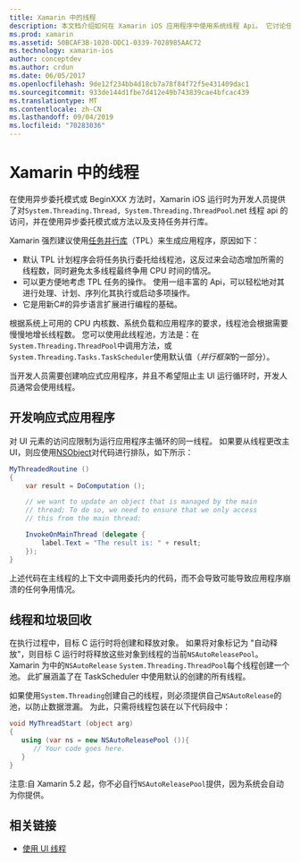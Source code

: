 ```yaml
---
title: Xamarin 中的线程
description: 本文档介绍如何在 Xamarin iOS 应用程序中使用系统线程 Api。 它讨论任务并行库、构建响应式应用程序和垃圾回收。
ms.prod: xamarin
ms.assetid: 50BCAF3B-1020-DDC1-0339-7028985AAC72
ms.technology: xamarin-ios
author: conceptdev
ms.author: crdun
ms.date: 06/05/2017
ms.openlocfilehash: 9de12f234bb4d18cb7a78f84f72f5e431409dac1
ms.sourcegitcommit: 933de144d1fbe7d412e49b743839cae4bfcac439
ms.translationtype: MT
ms.contentlocale: zh-CN
ms.lasthandoff: 09/04/2019
ms.locfileid: "70283036"
---
```

# <a name="threading-in-xamarinios"></a>Xamarin 中的线程

在使用异步委托模式或 BeginXXX 方法时，Xamarin iOS 运行时为开发人员提供了对`System.Threading.Thread, System.Threading.ThreadPool`.net 线程 api 的访问，并在使用异步委托模式或方法以及支持任务并行库。



Xamarin 强烈建议使用[任务并行库](https://msdn.microsoft.com/library/dd460717.aspx)（TPL）来生成应用程序，原因如下：
- 默认 TPL 计划程序会将任务执行委托给线程池，这反过来会动态增加所需的线程数，同时避免太多线程最终争用 CPU 时间的情况。 
- 可以更方便地考虑 TPL 任务的操作。 使用一组丰富的 Api，可以轻松地对其进行处理、计划、序列化其执行或启动多项操作。 
- 它是用新C#的异步语言扩展进行编程的基础。 


根据系统上可用的 CPU 内核数、系统负载和应用程序的要求，线程池会根据需要慢慢地增长线程数。 您可以使用此线程池，方法是：在`System.Threading.ThreadPool`中调用方法，或`System.Threading.Tasks.TaskScheduler`使用默认值（*并行框架*的一部分）。

当开发人员需要创建响应式应用程序，并且不希望阻止主 UI 运行循环时，开发人员通常会使用线程。

 <a name="Developing_Responsive_Applications" />


## <a name="developing-responsive-applications"></a>开发响应式应用程序

对 UI 元素的访问应限制为运行应用程序主循环的同一线程。 如果要从线程更改主 UI，则应使用[NSObject](xref:Foundation.NSObject)对代码进行排队，如下所示：

```csharp
MyThreadedRoutine ()  
{  
    var result = DoComputation ();  

    // we want to update an object that is managed by the main
    // thread; To do so, we need to ensure that we only access
    // this from the main thread:

    InvokeOnMainThread (delegate {  
        label.Text = "The result is: " + result;  
    });
}
```

上述代码在主线程的上下文中调用委托内的代码，而不会导致可能导致应用程序崩溃的任何争用情况。

 <a name="Threading_and_Garbage_Collection" />


## <a name="threading-and-garbage-collection"></a>线程和垃圾回收

在执行过程中，目标 C 运行时将创建和释放对象。 如果将对象标记为 "自动释放"，则目标 C 运行时将释放这些对象到线程的当前`NSAutoReleasePool`。 Xamarin 为中的`NSAutoRelease` `System.Threading.ThreadPool`每个线程创建一个池。 此扩展涵盖了在 TaskScheduler 中使用默认的创建的所有线程。

如果使用`System.Threading`创建自己的线程，则必须提供自己`NSAutoRelease`的池，以防止数据泄漏。 为此，只需将线程包装在以下代码段中：

```csharp
void MyThreadStart (object arg)
{
   using (var ns = new NSAutoReleasePool ()){
      // Your code goes here.
   }
}
```

注意:自 Xamarin 5.2 起，你不必自行`NSAutoReleasePool`提供，因为系统会自动为你提供。


## <a name="related-links"></a>相关链接

- [使用 UI 线程](~/ios/user-interface/ios-ui/ui-thread.md)
